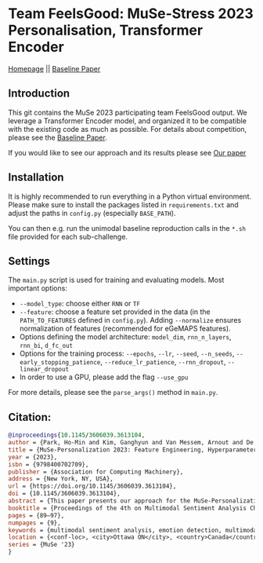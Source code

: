 # Team FeelsGood: MuSe-Stress 2023 Personalisation, Transformer Encoder

[Homepage](https://www.muse-challenge.org) || [Baseline Paper](https://www.researchgate.net/publication/370100318_The_MuSe_2023_Multimodal_Sentiment_Analysis_Challenge_Mimicked_Emotions_Cross-Cultural_Humour_and_Personalisation)


## Introduction

This git contains the MuSe 2023 participating team FeelsGood output. We leverage a Transformer Encoder model, and organized it to be compatible with the existing code as much as possible. For details about competition, please see the [Baseline Paper](https://www.researchgate.net/publication/370100318_The_MuSe_2023_Multimodal_Sentiment_Analysis_Challenge_Mimicked_Emotions_Cross-Cultural_Humour_and_Personalisation).

If you would like to see our approach and its results please see [Our paper](https://dl.acm.org/doi/pdf/10.1145/3606039.3613104) 


## Installation
It is highly recommended to run everything in a Python virtual environment. Please make sure to install the packages listed 
in ``requirements.txt`` and adjust the paths in `config.py` (especially ``BASE_PATH``). 

You can then e.g. run the unimodal baseline reproduction calls in the ``*.sh`` file provided for each sub-challenge.

## Settings
The ``main.py`` script is used for training and evaluating models. Most important options:
* ``--model_type``: choose either `RNN` or `TF`
* ``--feature``: choose a feature set provided in the data (in the ``PATH_TO_FEATURES`` defined in ``config.py``). Adding 
``--normalize`` ensures normalization of features (recommended for eGeMAPS features).
* Options defining the model architecture: ``model_dim``, ``rnn_n_layers``, ``rnn_bi``, ``d_fc_out``
* Options for the training process: ``--epochs``, ``--lr``, ``--seed``,  ``--n_seeds``, ``--early_stopping_patience``,
``--reduce_lr_patience``,   ``--rnn_dropout``, ``--linear_dropout``
* In order to use a GPU, please add the flag ``--use_gpu``


For more details, please see the ``parse_args()`` method in ``main.py``. 


## Citation:
```bibtex
@inproceedings{10.1145/3606039.3613104,
author = {Park, Ho-Min and Kim, Ganghyun and Van Messem, Arnout and De Neve, Wesley},
title = {MuSe-Personalization 2023: Feature Engineering, Hyperparameter Optimization, and Transformer-Encoder Re-Discovery},
year = {2023},
isbn = {9798400702709},
publisher = {Association for Computing Machinery},
address = {New York, NY, USA},
url = {https://doi.org/10.1145/3606039.3613104},
doi = {10.1145/3606039.3613104},
abstract = {This paper presents our approach for the MuSe-Personalization sub-challenge of the fourth Multimodal Sentiment Analysis Challenge (MuSe 2023), with the goal of detecting human stress levels through multimodal sentiment analysis. We leverage and enhance a Transformer-encoder model, integrating improvements that mitigate issues related to memory leakage and segmentation faults. We propose novel feature extraction techniques, including a pose feature based on joint pair distance and self-supervised learning-based feature extraction for audio using Wav2Vec2.0 and Data2Vec. To optimize effectiveness, we conduct extensive hyperparameter tuning. Furthermore, we employ interpretable meta-learning to understand the importance of each hyperparameter. The outcomes obtained demonstrate that our approach excels in personalization tasks, with particular effectiveness in Valence prediction. Specifically, our approach significantly outperforms the baseline results, achieving an Arousal CCC score of 0.8262 (baseline: 0.7450), a Valence CCC score of 0.8844 (baseline: 0.7827), and a combined CCC score of 0.8553 (baseline: 0.7639) on the test set. These results secured us the second place in MuSe-Personalization.},
booktitle = {Proceedings of the 4th on Multimodal Sentiment Analysis Challenge and Workshop: Mimicked Emotions, Humour and Personalisation},
pages = {89–97},
numpages = {9},
keywords = {multimodal sentiment analysis, emotion detection, multimodal fusion, human pose},
location = {<conf-loc>, <city>Ottawa ON</city>, <country>Canada</country>, </conf-loc>},
series = {MuSe '23}
}
```
